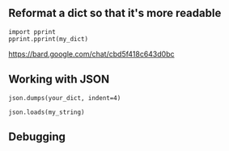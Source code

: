 ## Reformat a dict so that it's more readable

```
import pprint
pprint.pprint(my_dict)
```
https://bard.google.com/chat/cbd5f418c643d0bc

## Working with JSON

```
json.dumps(your_dict, indent=4)
```

```
json.loads(my_string)
```

## Debugging


